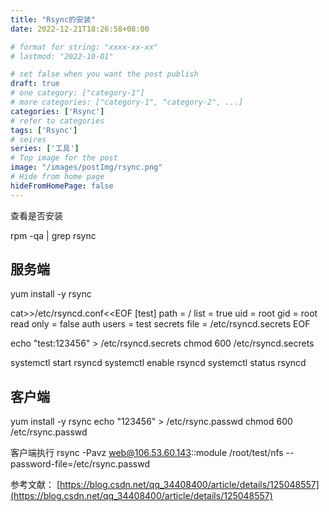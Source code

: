 ```yaml
---
title: "Rsync的安装"
date: 2022-12-21T18:26:58+08:00

# format for string: "xxxx-xx-xx"
# lastmod: "2022-10-01"

# set false when you want the post publish
draft: true
# one category: ["category-1"] 
# more categories: ["category-1", "category-2", ...]
categories: ['Rsync']
# refer to categories
tags: ['Rsync']
# seires
series: ['工具']
# Top image for the post
image: "/images/postImg/rsync.png"
# Hide from home page
hideFromHomePage: false
---
```


查看是否安装

rpm -qa | grep rsync

## 服务端

yum install -y rsync

cat>>/etc/rsyncd.conf<<EOF
[test]
path = /
list = true
uid = root
gid = root
read only = false
auth users = test
secrets file = /etc/rsyncd.secrets
EOF


echo "test:123456" > /etc/rsyncd.secrets
chmod 600 /etc/rsyncd.secrets


systemctl start rsyncd
systemctl enable rsyncd
systemctl status rsyncd

## 客户端

yum install -y rsync
echo "123456" > /etc/rsync.passwd
chmod 600 /etc/rsync.passwd

客户端执行
rsync -Pavz web@106.53.60.143::module /root/test/nfs --password-file=/etc/rsync.passwd

参考文献：
[https://blog.csdn.net/qq_34408400/article/details/125048557](https://blog.csdn.net/qq_34408400/article/details/125048557)